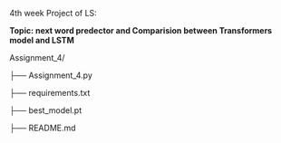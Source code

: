 4th week Project of LS: 

**Topic: next word predector and 
Comparision between Transformers model and LSTM**


Assignment_4/

├── Assignment_4.py

├── requirements.txt

├── best_model.pt

├── README.md
